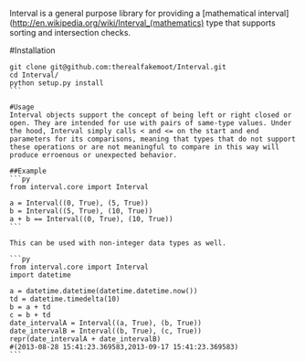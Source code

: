 Interval is a general purpose library for providing a [mathematical interval](http://en.wikipedia.org/wiki/Interval_(mathematics) type that supports sorting and intersection checks.

#Installation
````
git clone git@github.com:therealfakemoot/Interval.git
cd Interval/
python setup.py install
```

#Usage
Interval objects support the concept of being left or right closed or open. They are intended for use with pairs of same-type values. Under the hood, Interval simply calls < and <= on the start and end parameters for its comparisons, meaning that types that do not support these operations or are not meaningful to compare in this way will produce erroenous or unexpected behavior.

##Example
```py
from interval.core import Interval

a = Interval((0, True), (5, True))
b = Interval((5, True), (10, True))
a + b == Interval((0, True), (10, True))
```

This can be used with non-integer data types as well.

```py
from interval.core import Interval
import datetime

a = datetime.datetime(datetime.datetime.now())
td = datetime.timedelta(10)
b = a + td
c = b + td
date_intervalA = Interval((a, True), (b, True))
date_intervalB = Interval((b, True), (c, True))
repr(date_intervalA + date_intervalB) 
#(2013-08-28 15:41:23.369583,2013-09-17 15:41:23.369583)
```
